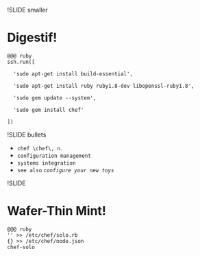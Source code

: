 !SLIDE smaller
# Digestif! #

    @@@ ruby
    ssh.run([

      'sudo apt-get install build-essential',

      'sudo apt-get install ruby ruby1.8-dev libopenssl-ruby1.8',

      'sudo gem update --system',

      'sudo gem install chef'

    ])

!SLIDE bullets

* `chef \chef\, n.`
* `configuration management`
* `systems integration`
* `see also` *`configure your new toys`*

!SLIDE

# Wafer-Thin Mint! #

    @@@ ruby
    '' >> /etc/chef/solo.rb
    {} >> /etc/chef/node.json
    chef-solo

